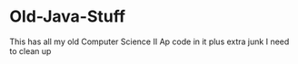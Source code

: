 # Old-Java-Stuff
This has all my old Computer Science II Ap code in it plus extra junk I need to clean up
